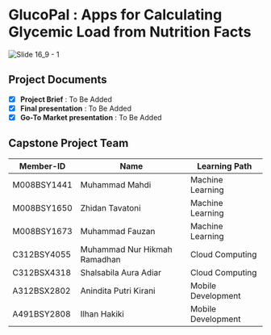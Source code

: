 # GlucoPal : Apps for Calculating Glycemic Load from Nutrition Facts
![Slide 16_9 - 1](https://github.com/GlucoPal/.github/assets/87638112/fc2f99e2-3670-4826-a800-986cacc5b196)

## Project Documents
- [x] **Project Brief** : To Be Added
- [x] **Final presentation** : To Be Added
- [x] **Go-To Market presentation** : To Be Added

## Capstone Project Team
| Member-ID | Name  | Learning Path |
| ------ | ------ | ------ | 
| M008BSY1441 | Muhammad Mahdi | Machine Learning |
| M008BSY1650 | Zhidan Tavatoni | Machine Learning |
| M008BSY1673 | Muhammad Fauzan | Machine Learning |
| C312BSY4055 | Muhammad Nur Hikmah Ramadhan | Cloud Computing |
| C312BSX4318 | Shalsabila Aura Adiar | Cloud Computing |
| A312BSX2802 | Anindita Putri Kirani | Mobile Development |
| A491BSY2808 | Ilhan Hakiki | Mobile Development |
